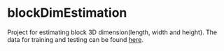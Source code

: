 # blockDimEstimation
Project for estimating block 3D dimension(length, width and height).
The data for training and testing can be found [here](https://github.com/tim885/blockEstimation). 

